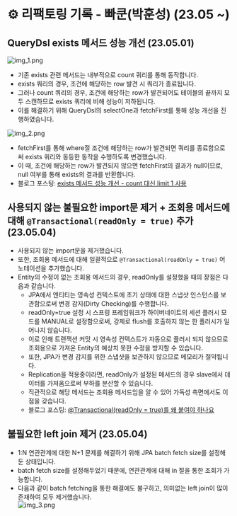 # ⚙️ 리팩토링 기록 - 빠쿤(박훈성) (23.05 ~)
                                                             
## QueryDsl exists 메서드 성능 개선 (23.05.01)
![img_1.png](https://user-images.githubusercontent.com/71416677/235453056-63f5eb41-0334-4ee7-bca6-ddaedc853d60.png)                         
- 기존 exists 관련 메서드는 내부적으로 count 쿼리를 통해 동작합니다.
- exists 쿼리의 경우, 조건에 해당하는 row 발견 시 쿼리가 종료됩니다.
- 그러나 count 쿼리의 경우, 조건에 해당하는 row가 발견되어도 테이블의 끝까지 모두 스캔하므로 exists 쿼리에 비해 성능이 저하됩니다.
- 이를 해결하기 위해 QueryDsl의 selectOne과 fetchFirst를 통해 성능 개선을 진행하였습니다.

![img_2.png](https://user-images.githubusercontent.com/71416677/235453064-ce3d4f03-e627-4ee8-ab00-ed9af4a00ca5.png)                                     
- fetchFirst를 통해 where절 조건에 해당하는 row가 발견되면 쿼리를 종료함으로써 exists 쿼리와 동등한 동작을 수행하도록 변경했습니다.
- 이 때, 조건에 해당하는 row가 발견되지 않으면 fetchFirst의 결과가 null이므로, null 여부를 통해 exists의 결과를 반환합니다.
- 블로그 포스팅: [exists 메서드 성능 개선 - count 대신 limit 1 사용](https://hungseong.tistory.com/73)                                    
                                  

## 사용되지 않는 불필요한 import문 제거 + 조회용 메서드에 대해 ``@Transactional(readOnly = true)`` 추가 (23.05.04)
- 사용되지 않는 import문을 제거했습니다.
- 또한, 조회용 메서드에 대해 일괄적으로 ``@Transactional(readOnly = true)`` 어노테이션을 추가했습니다.
- Entity의 수정이 없는 조회용 메서드의 경우, readOnly를 설정했을 때의 장점은 다음과 같습니다.
  - JPA에서 엔티티는 영속성 컨텍스트에 초기 상태에 대한 스냅샷 인스턴스를 보관함으로써 변경 감지(Dirty Checking)를 수행합니다.
  - readOnly=true 설정 시 스프링 프레임워크가 하이버네이트의 세션 플러시 모드를 MANUAL로 설정함으로써, 강제로 flush를 호출하지 않는 한 플러시가 일어나지 않습니다.
  - 이로 인해 트랜잭션 커밋 시 영속성 컨텍스트가 자동으로 플러시 되지 않으므로 조회용으로 가져온 Entity의 예상치 못한 수정을 방지할 수 있습니다.
  - 또한, JPA가 변경 감지를 위한 스냅샷을 보관하지 않으므로 메모리가 절약됩니다.
  - Replication을 적용중이라면, readOnly가 설정된 메서드의 경우 slave에서 데이터를 가져옴으로써 부하를 분산할 수 있습니다.
  - 직관적으로 해당 메서드는 조회용 메서드임을 알 수 있어 가독성 측면에서도 이점을 갖습니다.
  - 블로그 포스팅: [@Transactional(readOnly = true)를 왜 붙여야 하나요](https://hungseong.tistory.com/74)
                                
                                    
## 불필요한 left join 제거 (23.05.04)
- 1:N 연관관계에 대한 N+1 문제를 해결하기 위해 JPA batch fetch size를 설정해 둔 상태입니다.
- batch fetch size를 설정해두었기 때문에, 연관관계에 대해 in 절을 통한 조회가 가능합니다.
- 다음과 같이 batch fetching을 통한 해결에도 불구하고, 의미없는 left join이 많이 존재하여 모두 제거했습니다.           
  ![img_3.png](https://user-images.githubusercontent.com/71416677/236240063-20c8f64b-a766-4127-aa15-39088d20e0e2.png)

